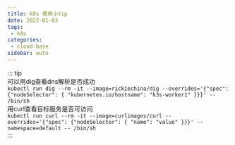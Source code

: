 ```yaml
---
title: k8s 使用小tip
date: 2022-01-03
tags:
 - k8s
categories:
 - cloud-base
sidebar: auto
---
```


::: tip  
可以用dig查看dns解析是否成功  
`kubectl run dig --rm -it --image=rickiechina/dig --overrides='{"spec": {"nodeSelector": { "kubernetes.io/hostname": "k3s-worker1" }}}' -- /bin/sh`  
用curl查看目标服务是否可访问  
`kubectl run curl --rm -it --image=curlimages/curl --overrides='{"spec": {"nodeSelector": { "name": "value" }}}' --namespace=default -- /bin/sh`  
:::

